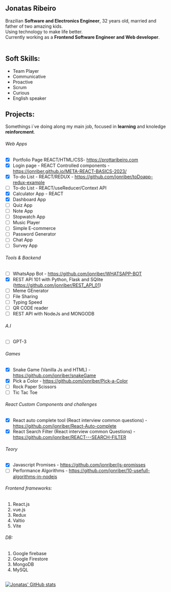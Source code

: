 ## **Jonatas Ribeiro**

Brazilian **Software and Electronics Engineer**, 32 years old, married and father of two amazing kids. <br/>
Using technology to make life better. <br/>
Currently working as a **Frontend Software Engineer and Web developer**.<br/>
<br/>

## **Soft Skills**:
- Team Player
- Communicative
- Proactive
- Scrum
- Curious
- English speaker

## Projects:
Somethings i´ve doing along my main job, focused in **learning** and knoledge **reinforcment**.
###### Web Apps
- [X] Portfolio Page REACT/HTML/CSS- https://prottaribeiro.com
- [X] Login page - REACT Controlled components - https://jonriber.github.io/META-REACT-BASICS-2023/
- [X] To-do List - REACT/REDUX - https://github.com/jonriber/toDoapp-redux-example
- [ ] To-do List - REACT/useReducer/Context API
- [X] Calculator App - REACT
- [X] Dashboard App
- [ ] Quiz App
- [ ] Note App
- [ ] Stopwatch App
- [ ] Music Player
- [ ] Simple E-commerce
- [ ] Password Generator
- [ ] Chat App
- [ ] Survey App

###### Tools & Backend
- [ ] WhatsApp Bot - https://github.com/jonriber/WHATSAPP-BOT
- [X] REST API 101 with Python, Flask and SQlite (https://github.com/jonriber/REST_API_01)
- [ ] Meme GEnerator
- [ ] File Sharing
- [ ] Typing Speed
- [ ] QR CODE reader
- [ ] REST API with NodeJs and MONGODB

###### A.I
- [ ] GPT-3

###### Games
- [X] Snake Game (Vanilla Js and HTML) - https://github.com/jonriber/snakeGame
- [X] Pick a Color - https://github.com/jonriber/Pick-a-Color
- [ ] Rock Paper Scissors
- [ ] Tic Tac Toe 

###### React Custom Components and challenges
- [X] React auto complete tool (React interview common questions) - https://github.com/jonriber/React-Auto-complete
- [X] React Search Filter (React interview common Questions) - https://github.com/jonriber/REACT---SEARCH-FILTER

###### Teory
- [X] Javascript Promises - https://github.com/jonriber/js-promisses
- [ ] Performance Algorithms - https://github.com/jonriber/10-usefull-algorithms-in-nodejs

###### Frontend frameworks:
1. React.js
2. vue.js
3. Redux
4. Valtio
5. Vite

###### DB:
1. Google firebase
2. Google Firestore
3. MongoDB
4. MySQL

## 
[![Jonatas' GitHub stats](https://github-readme-stats.vercel.app/api?username=jonriber&count_private=true&show_icons=true&theme=tokyonight&hide=contribs,prs)](https://github.com/anuraghazra/github-readme-stats)
